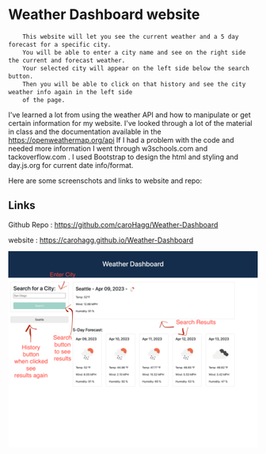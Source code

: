 # Weather Dashboard website
```
    This website will let you see the current weather and a 5 day forecast for a specific city. 
    You will be able to enter a city name and see on the right side the current and forecast weather.
    Your selected city will appear on the left side below the search button.
    Then you will be able to click on that history and see the city weather info again in the left side 
    of the page.  
```
I've learned a lot from using the weather API and how to manipulate or get certain information for my website. 
I've looked through a lot of the material in class and the documentation available in the https://openweathermap.org/api
If I had a problem with the code and needed more information I went through w3schools.com and tackoverflow.com . 
I used Bootstrap to design the html and styling and day.js.org for current date info/format. 

Here are some screenschots and links to website and repo:

## Links
Github Repo : https://github.com/caroHagg/Weather-Dashboard

website : https://carohagg.github.io/Weather-Dashboard

![image of website and all the features in it ](./assests/Weather-Dashboard.png)

